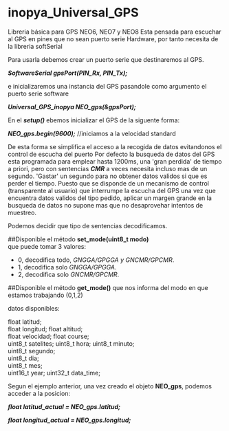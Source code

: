 # inopya_Universal_GPS
Libreria básica para GPS NEO6, NEO7 y NEO8
Esta pensada para escuchar  al GPS en pines que no sean puerto serie Hardware, por tanto necesita de la libreria softSerial

Para usarla debemos crear un puerto serie que destinaremos al GPS.

***SoftwareSerial gpsPort(PIN_Rx, PIN_Tx);***

e inicializaremos una instancia del GPS pasandole como argumento el puerto serie software

***Universal_GPS_inopya NEO_gps(&gpsPort);*** 

En el ***setup()***  ebemos inicializar el GPS de la siguente forma:

***NEO_gps.begin(9600);***  //iniciamos a la velocidad standard

De esta forma se simplifica el acceso a la recogida  de datos evitandonos el control de escucha del puerto
Por defecto la busqueda de datos del GPS esta programada para emplear hasta 1200ms, 
una 'gran perdida' de tiempo a priori, pero con sentencias ***CMR*** a veces necesita incluso mas de un segundo.
'Gastar' un segundo para no obtener datos validos si que es perder el tiempo. 
Puesto que se disponde de un mecanismo de control  (transparente al usuario) que interrumpe la escucha del GPS una vez que encuentra datos validos del tipo pedido, aplicar un margen grande en la busqueda de datos no supone mas que no desaprovehar intentos de muestreo.

Podemos decidir que tipo de sentencias decodificamos.

##Disponible el método **set_mode(uint8_t modo)**  
que puede tomar 3 valores:
- 0, decodifica todo, *GNGGA/GPGGA y GNCMR/GPCMR*.
- 1, decodifica solo *GNGGA/GPGGA*.
- 2, decodifica solo *GNCMR/GPCMR*.

##Disponible el método **get_mode()** 
que nos informa del modo en que estamos trabajando (0,1,2)

datos disponibles:

  float 	  latitud;  
  float 	  longitud; 
  float 	  altitud;  
  float 	  velocidad;
  float 	  course;  
  uint8_t   satelites;
  uint8_t   hora; 
  uint8_t   minuto;   
  uint8_t   segundo;  
  uint8_t   dia;  
  uint8_t   mes;  
  uint16_t  year;
  uint32_t  data_time; 
  
Segun el ejemplo anterior, una vez creado el objeto **NEO_gps**, podemos acceder a la posicion:

***float latitud_actual = NEO_gps.latitud;***

***float longitud_actual = NEO_gps.longitud;***

